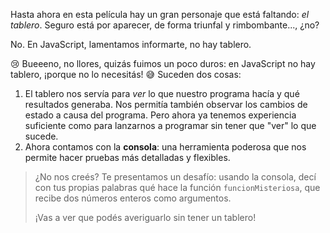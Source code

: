 Hasta ahora en esta película hay un gran personaje que está faltando: _el tablero_. Seguro está por aparecer, de forma triunfal y rimbombante..., ¿no?


No. En JavaScript, lamentamos informarte, no hay tablero.


:cry: Bueeeno, no llores, quizás fuimos un poco duros: en JavaScript no hay tablero, ¡porque no lo necesitás! :sweat_smile: Suceden dos cosas:

1. El tablero nos servía para _ver_ lo que nuestro programa hacía y qué resultados generaba. Nos permitía también observar los cambios de estado a causa del programa. Pero ahora ya tenemos experiencia suficiente como para lanzarnos a programar sin tener que "ver" lo que sucede.
1. Ahora contamos con la **consola**: una herramienta poderosa que nos permite hacer pruebas más detalladas y flexibles.

> ¿No nos creés? Te presentamos un desafío: usando la consola, decí con tus propias palabras qué hace la función `funcionMisteriosa`, que recibe dos números enteros como argumentos.
> 
> ¡Vas a ver que podés averiguarlo sin tener un tablero!